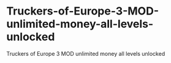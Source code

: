 # Truckers-of-Europe-3-MOD-unlimited-money-all-levels-unlocked
Truckers of Europe 3 MOD unlimited money all levels unlocked

